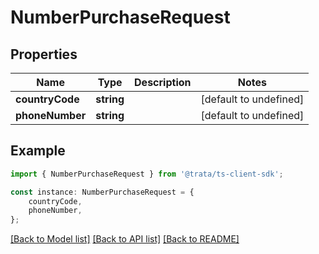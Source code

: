 # NumberPurchaseRequest


## Properties

Name | Type | Description | Notes
------------ | ------------- | ------------- | -------------
**countryCode** | **string** |  | [default to undefined]
**phoneNumber** | **string** |  | [default to undefined]

## Example

```typescript
import { NumberPurchaseRequest } from '@trata/ts-client-sdk';

const instance: NumberPurchaseRequest = {
    countryCode,
    phoneNumber,
};
```

[[Back to Model list]](../README.md#documentation-for-models) [[Back to API list]](../README.md#documentation-for-api-endpoints) [[Back to README]](../README.md)
